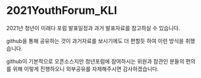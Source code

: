 # 2021YouthForum_KLI

2021년 청년이 미래다 포럼 발표일정과 과거 발표자료를 참고하실 수 있습니다. 

github을 통해 공유하는 것이 과거자료를 보시기에도 더 편할듯 하여 이런 방식을 취했습니다.

github이 기본적으로 오픈소스지만 청년포럼에 참여하시는 위원과 참관인 분들의 편의를 위해 이렇게 진행하오니 외부공유를 자제해주시면 감사하겠습니다.


